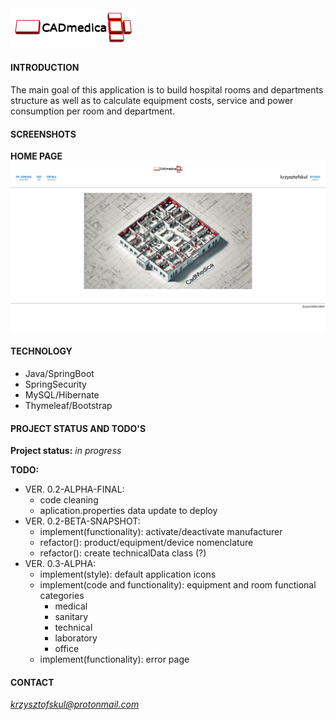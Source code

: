 <img src="./src/main/resources/static/img/CADmedica.jpg" width="200px"/>  

#### INTRODUCTION
The main goal of this application is to build hospital rooms and departments structure as well as to calculate equipment costs, service and power consumption per room and department.

#### SCREENSHOTS
**HOME PAGE**  
<img src="./src/main/resources/static/img/readme/homepage-01.jpg" width="720px"/>   

#### TECHNOLOGY
* Java/SpringBoot
* SpringSecurity  
* MySQL/Hibernate  
* Thymeleaf/Bootstrap

#### PROJECT STATUS AND TODO'S

**Project status:** *in progress*  

**TODO:**  

* VER. 0.2-ALPHA-FINAL:  
    * code cleaning  
    * aplication.properties data update to deploy  
* VER. 0.2-BETA-SNAPSHOT:    
    * implement(functionality): activate/deactivate manufacturer  
    * refactor(): product/equipment/device nomenclature  
    * refactor(): create technicalData class (?) 
* VER. 0.3-ALPHA:  
    * implement(style): default application icons  
    * implement(code and functionality): equipment and room functional categories  
      * medical  
      * sanitary  
      * technical  
      * laboratory  
      * office  
    * implement(functionality): error page  
    
#### CONTACT
*krzysztofskul@protonmail.com*
